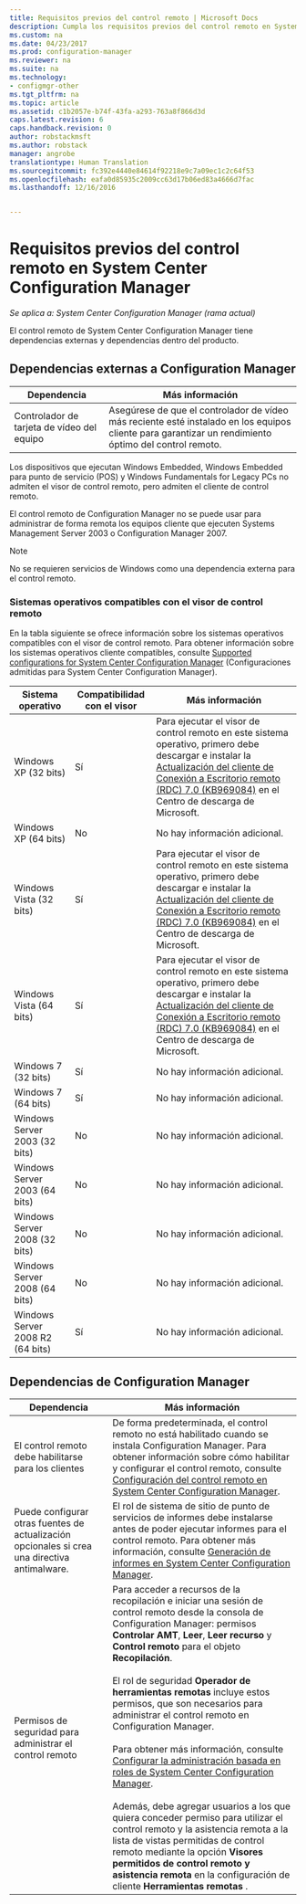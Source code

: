 ```yaml
---
title: Requisitos previos del control remoto | Microsoft Docs
description: Cumpla los requisitos previos del control remoto en System Center Configuration Manager.
ms.custom: na
ms.date: 04/23/2017
ms.prod: configuration-manager
ms.reviewer: na
ms.suite: na
ms.technology:
- configmgr-other
ms.tgt_pltfrm: na
ms.topic: article
ms.assetid: c1b2057e-b74f-43fa-a293-763a8f866d3d
caps.latest.revision: 6
caps.handback.revision: 0
author: robstackmsft
ms.author: robstack
manager: angrobe
translationtype: Human Translation
ms.sourcegitcommit: fc392e4440e84614f92218e9c7a09ec1c2c64f53
ms.openlocfilehash: eafa0d85935c2009cc63d17b06ed83a4666d7fac
ms.lasthandoff: 12/16/2016


---
```

# <a name="prerequisites-for-remote-control-in-system-center-configuration-manager"></a>Requisitos previos del control remoto en System Center Configuration Manager

*Se aplica a: System Center Configuration Manager (rama actual)*

El control remoto de System Center Configuration Manager tiene dependencias externas y dependencias dentro del producto.  

## <a name="dependencies-external-to-configuration-manager"></a>Dependencias externas a Configuration Manager  

|Dependencia|Más información|  
|----------------|----------------------|  
|Controlador de tarjeta de vídeo del equipo|Asegúrese de que el controlador de vídeo más reciente esté instalado en los equipos cliente para garantizar un rendimiento óptimo del control remoto.|  

 Los dispositivos que ejecutan Windows Embedded, Windows Embedded para punto de servicio (POS) y Windows Fundamentals for Legacy PCs no admiten el visor de control remoto, pero admiten el cliente de control remoto.  

 El control remoto de Configuration Manager no se puede usar para administrar de forma remota los equipos cliente que ejecuten Systems Management Server 2003 o Configuration Manager 2007.  

> [!NOTE]  
>  No se requieren servicios de Windows como una dependencia externa para el control remoto.  

### <a name="supported-operating-systems-for-the-remote-control-viewer"></a>Sistemas operativos compatibles con el visor de control remoto  
 En la tabla siguiente se ofrece información sobre los sistemas operativos compatibles con el visor de control remoto. Para obtener información sobre los sistemas operativos cliente compatibles, consulte [Supported configurations for System Center Configuration Manager](../../../../core/plan-design/configs/supported-configurations.md) (Configuraciones admitidas para System Center Configuration Manager).  

|Sistema operativo|Compatibilidad con el visor|Más información|  
|----------------------|--------------------|----------------------|  
|Windows XP (32 bits)|Sí|Para ejecutar el visor de control remoto en este sistema operativo, primero debe descargar e instalar la [Actualización del cliente de Conexión a Escritorio remoto (RDC) 7.0 (KB969084)](https://www.microsoft.com/en-us/download/details.aspx?id=12767) en el Centro de descarga de Microsoft.|  
|Windows XP (64 bits)|No|No hay información adicional.|  
|Windows Vista (32 bits)|Sí|Para ejecutar el visor de control remoto en este sistema operativo, primero debe descargar e instalar la [Actualización del cliente de Conexión a Escritorio remoto (RDC) 7.0 (KB969084)](https://www.microsoft.com/en-us/download/details.aspx?id=12767) en el Centro de descarga de Microsoft.|  
|Windows Vista (64 bits)|Sí|Para ejecutar el visor de control remoto en este sistema operativo, primero debe descargar e instalar la [Actualización del cliente de Conexión a Escritorio remoto (RDC) 7.0 (KB969084)](https://www.microsoft.com/en-us/download/details.aspx?id=12767) en el Centro de descarga de Microsoft.|  
|Windows 7 (32 bits)|Sí|No hay información adicional.|  
|Windows 7 (64 bits)|Sí|No hay información adicional.|  
|Windows Server 2003 (32 bits)|No|No hay información adicional.|  
|Windows Server 2003 (64 bits)|No|No hay información adicional.|  
|Windows Server 2008 (32 bits)|No|No hay información adicional.|  
|Windows Server 2008 (64 bits)|No|No hay información adicional.|  
|Windows Server 2008 R2 (64 bits)|Sí|No hay información adicional.|  

## <a name="configuration-manager-dependencies"></a>Dependencias de Configuration Manager  

|Dependencia|Más información|  
|----------------|----------------------|  
|El control remoto debe habilitarse para los clientes|De forma predeterminada, el control remoto no está habilitado cuando se instala Configuration Manager. Para obtener información sobre cómo habilitar y configurar el control remoto, consulte [Configuración del control remoto en System Center Configuration Manager](../../../../core/clients/manage/remote-control/configuring-remote-control.md).|  
|Puede configurar otras fuentes de actualización opcionales si crea una directiva antimalware.|El rol de sistema de sitio de punto de servicios de informes debe instalarse antes de poder ejecutar informes para el control remoto. Para obtener más información, consulte [Generación de informes en System Center Configuration Manager](../../../../core/servers/manage/reporting.md).|  
|Permisos de seguridad para administrar el control remoto|Para acceder a recursos de la recopilación e iniciar una sesión de control remoto desde la consola de Configuration Manager: permisos **Controlar AMT**, **Leer**, **Leer recurso** y **Control remoto** para el objeto **Recopilación**.<br /><br /> El rol de seguridad **Operador de herramientas remotas** incluye estos permisos, que son necesarios para administrar el control remoto en Configuration Manager.<br /><br /> Para obtener más información, consulte [Configurar la administración basada en roles de System Center Configuration Manager](../../../../core/servers/deploy/configure/configure-role-based-administration.md).<br /><br /> Además, debe agregar usuarios a los que quiera conceder permiso para utilizar el control remoto y la asistencia remota a la lista de vistas permitidas de control remoto mediante la opción **Visores permitidos de control remoto y asistencia remota** en la configuración de cliente **Herramientas remotas** .|  


